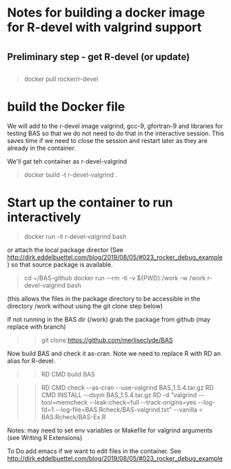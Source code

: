 # Notes for building a docker image for R-devel with valgrind support
# 

## Preliminary step - get R-devel (or update)
## 

> docker pull rocker/r-devel


# build the Docker file 
We will add to the r-devel image valgrind, gcc-9, gfortran-9 and libraries for testing BAS so that we do not need to do that in the interactive session.  This saves time if we need to close the session and restart later as they are already in the container.

We'll gat teh container as r-devel-valgrind

> docker build -t r-devel-valgrind .

# Start up the container to run interactively


> docker run -it r-devel-valgrind bash

or attach the local package director (See http://dirk.eddelbuettel.com/blog/2019/08/05/#023_rocker_debug_example) so that source package is available.

> cd ~/BAS-github
> docker run --rm -ti -v ${PWD}:/work -w /work r-devel-valgrind bash

(this allows the files in the package directory to be accessible in the directory /work without using the git clone step below)

If not running in the BAS dir (/work) grab the package from github (may replace with branch)

>> git clone https://github.com/merliseclyde/BAS


Now build BAS and check it as-cran.  Note we need to replace R with RD an alias for R-devel.

>> RD CMD build BAS

>> RD CMD check --as-cran --use-valgrind BAS_1.5.4.tar.gz
>> RD CMD INSTALL --dsym  BAS_1.5.4.tar.gz
>> RD -d "valgrind --tool=memcheck --leak-check=full --track-origins=yes  --log-fd=1 --log-file=BAS.Rcheck/BAS-valgrind.txt" --vanilla < BAS.Rcheck/BAS-Ex.R

Notes:  may need to set env variables or Makefile for valgrind arguments (see Writing R Extensions)

To Do add emacs if we want to edit files in the container.
See http://dirk.eddelbuettel.com/blog/2019/08/05/#023_rocker_debug_example 
